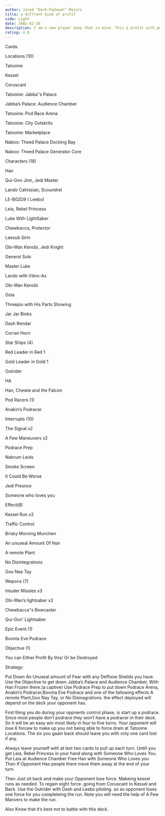```yaml
---
author: Jared "Dark-Padawan" Majors
title: a diffrent kind of profit
side: Light
date: 2002-02-20
description: I am a new player keep that in mind. This a profit with podraceing deck.
rating: 4.0
---
```

Cards: 

Locations (10)
Tatooine
Kessel 
Coruscant
Tatooine: Jabba"s Palace
Jabba’s Palace: Audience Chamber
Tatooine: Pod Race Arena 
Tatooine: City Outskrits
Tatooine: Marketplace
Naboo: Theed Palace Docking Bay
Naboo: Theed Palace Generator Core

Characters (18)
Han 
Qui-Gon Jinn, Jedi Master
Lando Calrissian, Scoundrel
LE-B02D9 ( Leebo)
Leia, Rebel Princess
Luke With LightSaber
Chewbacca, Protector
Leesub Sirln
Obi-Wan Kenobi, Jedi Knight
General Solo
Master Luke
Lando with Vibro-Ax
Obi-Wan Kenobi
Oola
Threepio with His Parts Showing
Jar Jar Binks
Dash Rendar
Corran Horn

Star Ships (4)
Red Leader in Red 1 
Gold Leader in Gold 1
Outrider
HA
Han, Chewie and the Falcon

Pod Racers (1)
Anakin’s Podracer

Interrupts (10) 
The Signal x2
A Few Maneuvers x2
Podrace Prep
Nabrum Leids 
Smoke Screen 
It Could Be Worse
Jedi Presnce
Someone who loves you

Effect(8) 
Kessel Run x2
Traffic Control 
Brisky Morning Munchen
An unuseal Amount Of fear
A remote Plant
No Disintegrations
Goo Nee Tay

Wepons (7) 
Intuder Missles x3
Obi-Wan’s lightsaber x2
Chewbacca"s Bowcaster
Qui-Gon’ Lightsaber

Epic Event (1) 
Boonta Eve Podrace

Objective (1) 
You can Either Profit By this/ Or be Destroyed 

Strategy: 

Put Down An Unuseal amount of Fear with any Deffsive Sheilds you have. Use the Objective to get down Jabba’s Palace and Audience Chamber, With Han Frozen there.(a captive) Use Podrace Prep to put down Podrace Arena, Anakin’s Podracer,Boonta Eve Podrace and one of the fallowing effects A remote Plant,Goo Nay Tay, or No Disinagrations. the effect deployed will depend on the deck your opponent has.  

First thing you do during your oppnents control phase, is start up a podrace. Snice most people don’t podrace they won’t have a podracer in their deck. So it will be an easy win most likely in four to five turns. Your opponent will lose 6 forcew to make up you not being able to force drain at Tatooine Locations. The six you gaain back should leave you with only one card lost if any.

Always leave yourself with at lest two cards to pull up each turn. Untill you get Leia, Rebel Princess in your hand along with Someone Who Loves You. Put Leia at Audience Chamber Free Han with Someone Who Loves you Then If Opponent Has people there move them away at the end of your turn.

Then Just sit back and make your Opponent lose force. Makeing kessel runs as needed. To regain eight force. going from Coruscant to Kessel and Back. Use the Outrider with Dash and Leebo piloting. so as opponent loses one force for you completeing the run. Note you will need the help of A Few Manvers to make the run. 

Also Know that it’s best not to battle with this deck.  